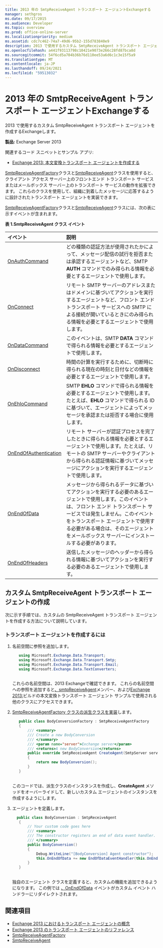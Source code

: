 ```yaml
---
title: 2013 年の SmtpReceiveAgent トランスポート エージェントExchangeする
manager: sethgros
ms.date: 09/17/2015
ms.audience: Developer
ms.topic: overview
ms.prod: office-online-server
ms.localizationpriority: medium
ms.assetid: cdc7c462-74a7-49d6-95b2-155d783840e9
description: 2013 で使用するカスタム SmtpReceiveAgent トランスポート エージェントを作成するExchangeします。
ms.openlocfilehash: a441f93113798c10421e9073e266c28fd87bca8d
ms.sourcegitcommit: 54f6cd5a704b36b76d110ee53a6d6c1c3e15f5a9
ms.translationtype: MT
ms.contentlocale: ja-JP
ms.lasthandoff: 09/24/2021
ms.locfileid: "59513032"
---
```

# <a name="create-an-smtpreceiveagent-transport-agent-for-exchange-2013"></a>2013 年の SmtpReceiveAgent トランスポート エージェントExchangeする

2013 で使用するカスタム SmtpReceiveAgent トランスポート エージェントを作成するExchangeします。
  
**製品:** Exchange Server 2013
  
関連するコード スニペットとサンプル アプリ:

- [Exchange 2013: 本文変換トランスポート エージェントを作成する](https://code.msdn.microsoft.com/Exchange/Exchange-2013-Build-a-body-ed36ecb0)
  
[SmtpReceiveAgentFactory](https://msdn.microsoft.com/library/Microsoft.Exchange.Data.Transport.Smtp.SmtpReceiveAgentFactory.aspx)クラスと[SmtpReceiveAgent](https://msdn.microsoft.com/library/Microsoft.Exchange.Data.Transport.Smtp.SmtpReceiveAgent.aspx)クラスを使用すると、クライアント アクセス サーバー上のフロントエンド トランスポート サービスまたはメールボックス サーバー上のトランスポート サービスの動作を拡張できます。 これらのクラスを使用して、組織に到着したメッセージに応答するように設計されたトランスポート エージェントを実装できます。 
  
[SmtpReceiveAgentFactory](https://msdn.microsoft.com/library/Microsoft.Exchange.Data.Transport.Smtp.SmtpReceiveAgentFactory.aspx)クラスと[SmtpReceiveAgent](https://msdn.microsoft.com/library/Microsoft.Exchange.Data.Transport.Smtp.SmtpReceiveAgent.aspx)クラスには、次の表に示すイベントが含まれます。 
  
**表 1.SmtpReceiveAgent クラス イベント**

|**イベント**|**説明**|
|:-----|:-----|
|[OnAuthCommand](https://msdn.microsoft.com/library/Microsoft.Exchange.Data.Transport.Smtp.SmtpReceiveAgent.OnAuthCommand.aspx) <br/> |どの種類の認証方法が使用されたかによって、メッセージ配信の試行を拒否または承認するエージェントなど、SMTP **AUTH** コマンドでのみ得られる情報を必要とするエージェントで使用します。  <br/> |
|[OnConnect](https://msdn.microsoft.com/library/Microsoft.Exchange.Data.Transport.Smtp.SmtpReceiveAgent.OnConnect.aspx) <br/> |リモート SMTP サーバーのアドレスまたはドメインに基づいてアクションを実行するエージェントなど、フロント エンド トランスポート サービスへの SMTP による接続が開いているときにのみ得られる情報を必要とするエージェントで使用します。  <br/> |
|[OnDataCommand](https://msdn.microsoft.com/library/Microsoft.Exchange.Data.Transport.Smtp.SmtpReceiveAgent.OnDataCommand.aspx) <br/> |このイベントは、SMTP **DATA** コマンドで得られる情報を必要とするエージェントで使用します。  <br/> |
|[OnDisconnect](https://msdn.microsoft.com/library/Microsoft.Exchange.Data.Transport.Smtp.SmtpReceiveAgent.OnDisconnect.aspx) <br/> |時間の計算を実行するために、切断時に得られる現在の時刻と日付などの情報を必要とするエージェントで使用します。  <br/> |
|[OnEhloCommand](https://msdn.microsoft.com/library/Microsoft.Exchange.Data.Transport.Smtp.SmtpReceiveAgent.OnEhloCommand.aspx) <br/> |SMTP **EHLO** コマンドで得られる情報を必要とするエージェントで使用します。たとえば、**EHLO** コマンドで得られる ID に基づいて、エージェントによってメッセージを承認または拒否する場合に使用します。  <br/> |
|[OnEndOfAuthentication](https://msdn.microsoft.com/library/Microsoft.Exchange.Data.Transport.Smtp.SmtpReceiveAgent.OnEndOfAuthentication.aspx) <br/> |リモート サーバーが認証プロセスを完了したときに得られる情報を必要とするエージェントで使用します。たとえば、リモートの SMTP サーバーやクライアントから得られる認証情報に基づいてメッセージにアクションを実行するエージェントで使用します。  <br/> |
|[OnEndOfData](https://msdn.microsoft.com/library/Microsoft.Exchange.Data.Transport.Smtp.SmtpReceiveAgent.OnEndOfData.aspx) <br/> |メッセージから得られるデータに基づいてアクションを実行する必要のあるエージェントで使用します。このイベントは、フロント エンド トランスポート サービスでは発生しません。このイベントをトランスポート エージェントで使用する必要がある場合は、そのエージェントをメールボックス サーバーにインストールする必要があります。  <br/> |
|[OnEndOfHeaders](https://msdn.microsoft.com/library/Microsoft.Exchange.Data.Transport.Smtp.SmtpReceiveAgent.OnEndOfHeaders.aspx) <br/> |送信したメッセージのヘッダーから得られる情報に基づいてアクションを実行する必要のあるエージェントで使用します。  <br/> |
   
## <a name="creating-a-custom-smtpreceiveagent-transport-agent"></a>カスタム SmtpReceiveAgent トランスポート エージェントの作成

次に示す手順では、カスタムの SmtpReceiveAgent トランスポート エージェントを作成する方法について説明しています。 
  
### <a name="to-create-the-transport-agent"></a>トランスポート エージェントを作成するには

1. 名前空間に参照を追加します。
    
   ```cs
      using Microsoft.Exchange.Data.Transport;
      using Microsoft.Exchange.Data.Transport.Smtp;
      using Microsoft.Exchange.Data.Transport.Email;
      using Microsoft.Exchange.Data.TextConverters;
  
   ```

   これらの名前空間は、2013 Exchangeで確認できます。 これらの名前空間への参照を追加すると[、smtpReceiveAgent](https://msdn.microsoft.com/library/Microsoft.Exchange.Data.Transport.Smtp.SmtpReceiveAgent.aspx)メンバー、および[Exchange 2013:](https://code.msdn.microsoft.com/Exchange/Exchange-2013-Build-a-body-ed36ecb0)ビルドの本文変換トランスポート エージェント サンプルで使用される他のクラスにアクセスできます。 
    
2. [SmtpReceiveAgentFactory クラスの派生クラスを実装](https://msdn.microsoft.com/library/Microsoft.Exchange.Data.Transport.Smtp.SmtpReceiveAgentFactory.aspx)します。 
    
   ```cs
      public class BodyConversionFactory : SmtpReceiveAgentFactory
      {
          /// <summary>
          /// Create a new BodyConversion
          /// </summary>
          /// <param name="server">Exchange server</param>
          /// <returns>A new BodyConversion</returns>
          public override SmtpReceiveAgent CreateAgent(SmtpServer server)
          {
              return new BodyConversion();
          }
      }
  
   ```

   このコードでは、派生クラスのインスタンスを作成し、**CreateAgent** メソッドをオーバーライドして、新しいカスタム エージェントのインスタンスを作成するようにします。 
    
3. エージェントを定義します。
    
   ```cs
     public class BodyConversion : SmtpReceiveAgent
      {
          // Your custom code goes here
          /// <summary>
          /// The constructor registers an end of data event handler.
          /// </summary>
          public BodyConversion()
          {
              Debug.WriteLine("[BodyConversion] Agent constructor");
              this.OnEndOfData += new EndOfDataEventHandler(this.OnEndOfDataHandler);
          }
      }
  
   ```

   独自のエージェント クラスを定義すると、カスタムの機能を追加できるようになります。 この例では [、OnEndOfData](https://msdn.microsoft.com/library/Microsoft.Exchange.Data.Transport.Smtp.SmtpReceiveAgent.OnEndOfData.aspx) イベントがカスタム イベント ハンドラーにリダイレクトされます。 
    
## <a name="see-also"></a>関連項目

- [Exchange 2013 におけるトランスポート エージェントの概念](transport-agent-concepts-in-exchange-2013.md)    
- [Exchange 2013 のトランスポート エージェントのリファレンス](transport-agent-reference-for-exchange-2013.md)    
- [SmtpReceiveAgentFactory](https://msdn.microsoft.com/library/Microsoft.Exchange.Data.Transport.Smtp.SmtpReceiveAgentFactory.aspx)    
- [SmtpReceiveAgent](https://msdn.microsoft.com/library/Microsoft.Exchange.Data.Transport.Smtp.SmtpReceiveAgent.aspx)
    

